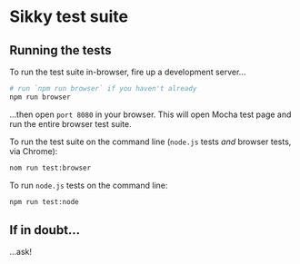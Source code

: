 # Sikky test suite

## Running the tests

To run the test suite in-browser, fire up a development server...

```bash
# run `npm run browser` if you haven't already
npm run browser
```

...then open `port 8080` in your browser. This will open Mocha test page and run the entire browser test suite.

To run the test suite on the command line (`node.js` tests *and* browser tests, via Chrome):

```bash
nom run test:browser
```

To run `node.js` tests on the command line:

```bash
npm run test:node
```

## If in doubt...

...ask!